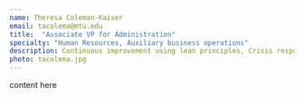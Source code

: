 ```yaml
---
name: Theresa Coleman-Kaiser
email: tacolema@mtu.edu
title:  "Associate VP for Administration"
specialty: "Human Resources, Auxiliary business operations"
description: Continuous improvement using lean principles, Crisis response and emergency operations
photo: tacolema.jpg
---
```

content here
